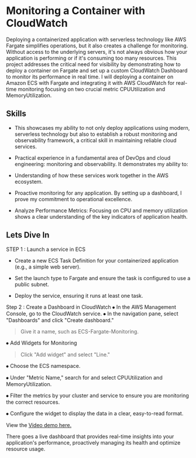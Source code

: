 # Monitoring a Container with CloudWatch

Deploying a containerized application with serverless technology like AWS Fargate simplifies operations, but it also creates a challenge for monitoring. Without access to the underlying servers, it's not always obvious how your application is performing or if it's consuming too many resources. This project addresses the critical need for visibility by demonstrating how to deploy a container on Fargate and set up a custom CloudWatch Dashboard to monitor its performance in real time. I will deploying a container on Amazon ECS with Fargate and integrating it with AWS CloudWatch for real-time monitoring focusing on two crucial metric CPUUtilization and MemoryUtilization. 

## Skills
* This showcases my ability to not only deploy applications using modern, serverless technology but also to establish a robust monitoring and observability framework, a critical skill in maintaining reliable cloud services.

* Practical experience in a fundamental area of DevOps and cloud engineering: monitoring and observability. It demonstrates my ability to:

* Understanding of how these services work together in the AWS ecosystem.

* Proactive monitoring for any application. By setting up a dashboard, I prove my commitment to operational excellence.

* Analyze Performance Metrics: Focusing on CPU and memory utilization shows a clear understanding of the key indicators of application health.

## Lets Dive In

STEP 1 : Launch a service in ECS
* Create a new ECS Task Definition for your containerized application (e.g., a simple web server).

* Set the launch type to Fargate and ensure the task is configured to use a public subnet.

* Deploy the service, ensuring it runs at least one task.

Step 2 : Create a Dashboard in CloudWatch
⦁	In the AWS Management Console, go to the CloudWatch service.
⦁	In the navigation pane, select "Dashboards" and click "Create dashboard."

> Give it a name, such as ECS-Fargate-Monitoring.

⦁	Add Widgets for Monitoring

> Click "Add widget" and select "Line."

⦁	Choose the ECS namespace.

⦁	Under "Metric Name," search for and select CPUUtilization and MemoryUtilization.

⦁	Filter the metrics by your cluster and service to ensure you are monitoring the correct resources.

⦁	Configure the widget to display the data in a clear, easy-to-read format.

View the [Video demo here.](#)

There goes a live dashboard that provides real-time insights into your application's performance, proactively managing its health and optimize resource usage.
